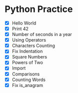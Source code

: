 # Python Practice

- [X] Hello World
- [X] Print 42
- [X] Number of seconds in a year
- [X] Using Operators
- [X] Characters Counting
- [X] Fix Indentation
- [X] Square Numbers
- [X] Powers of Two
- [X] Import
- [X] Comparisons
- [X] Counting Words
- [X] Fix is_anagram